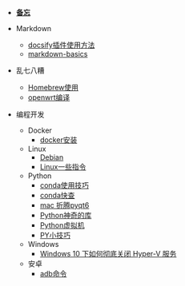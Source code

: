 <!-- docs/_sidebar.md -->
- [**备忘**](./md/备忘.md)


- Markdown
    - [docsify插件使用方法](md/Markdown/docsify插件使用方法.md)
    - [markdown-basics](md/Markdown/markdown-basics.md)


- 乱七八糟
    - [Homebrew使用](md/乱七八糟/Homebrew使用.md)
    - [openwrt编译](md/乱七八糟/openwrt编译.md)


- 编程开发
    - Docker
        - [docker安装](md/编程开发/Docker/docker安装.md)
    - Linux
        - [Debian](md/编程开发/Linux/Debian.md)
        - [Linux一些指令](md/编程开发/Linux/Linux一些指令.md)
    - Python
        - [conda使用技巧](md/编程开发/Python/conda使用技巧.md)
        - [conda快查](md/编程开发/Python/conda快查.md)
        - [mac 折腾pyqt6](md/编程开发/Python/mac%20折腾pyqt6.md)
        - [Python神奇的库](md/编程开发/Python/Python神奇的库.md)
        - [Python虚拟机](md/编程开发/Python/Python虚拟机.md)
        - [PY小技巧](md/编程开发/Python/PY小技巧.md)
    - Windows
        - [Windows 10 下如何彻底关闭 Hyper-V 服务](md/编程开发/win/Windows%2010%20下如何彻底关闭%20Hyper-V%20服务.md)
    - 安卓
        - [adb命令](md/编程开发/安卓/adb命令.md)